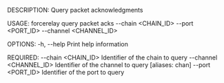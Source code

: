 DESCRIPTION:
Query packet acknowledgments

USAGE:
    forcerelay query packet acks --chain <CHAIN_ID> --port <PORT_ID> --channel <CHANNEL_ID>

OPTIONS:
    -h, --help    Print help information

REQUIRED:
        --chain <CHAIN_ID>        Identifier of the chain to query
        --channel <CHANNEL_ID>    Identifier of the channel to query [aliases: chan]
        --port <PORT_ID>          Identifier of the port to query
